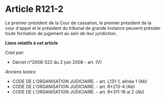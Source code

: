 # Article R121-2

Le premier président de la Cour de cassation, le premier président de la cour d'appel et le président du tribunal de grande
instance peuvent présider toute formation de jugement au sein de leur juridiction.

**Liens relatifs à cet article**

_Créé par_:

  - Décret n°2008-522 du 2 juin 2008 - art. (V)

_Anciens textes_:

  - CODE DE L'ORGANISATION JUDICIAIRE. - art. L131-1, alinéa 1 (Ab)
  - CODE DE L'ORGANISATION JUDICIAIRE. - art. R*213-4 (Ab)
  - CODE DE L'ORGANISATION JUDICIAIRE. - art. R*311-16 al 2 (Ab)
